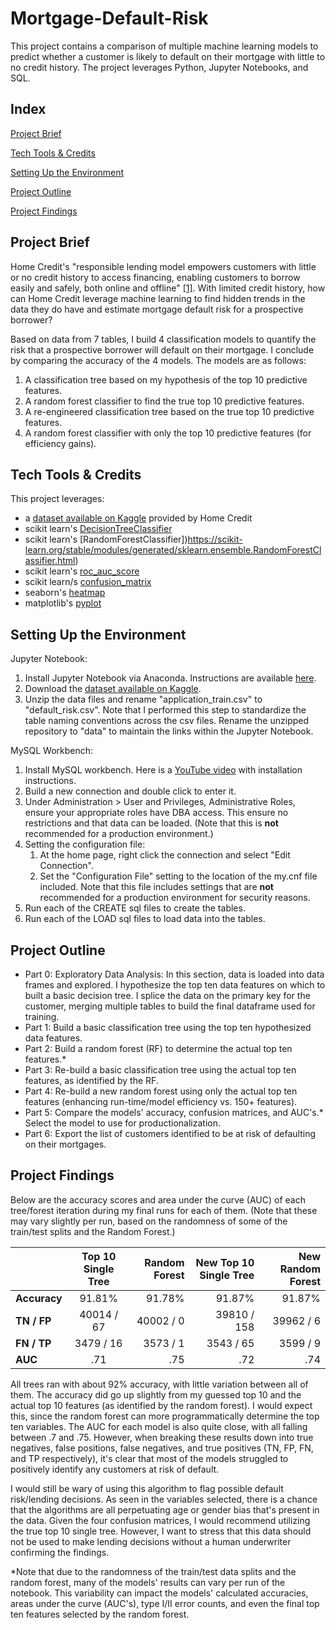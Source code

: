 # Mortgage-Default-Risk
This project contains a comparison of multiple machine learning models to predict whether a customer is likely to default on their mortgage with little to no credit history. The project leverages Python, Jupyter Notebooks, and SQL.

## Index
[Project Brief](#Project-Brief)

[Tech Tools & Credits](#Tech-Tools--Credits)

[Setting Up the Environment](#Setting-Up-the-Environment)

[Project Outline](#Project-Outline)

[Project Findings](#Project-Findings)

## Project Brief
Home Credit's "responsible lending model empowers customers with little or no credit history to access financing, enabling customers to borrow easily and safely, both online and offline" [[1]](https://www.homecredit.net/about-us.aspx/#who-we-are). With limited credit history, how can Home Credit leverage machine learning to find hidden trends in the data they do have and estimate mortgage default risk for a prospective borrower?

Based on data from 7 tables, I build 4 classification models to quantify the risk that a prospective borrower will default on their mortgage. I conclude by comparing the accuracy of the 4 models. The models are as follows:
1. A classification tree based on my hypothesis of the top 10 predictive features.
2. A random forest classifier to find the true top 10 predictive features.
3. A re-engineered classification tree based on the true top 10 predictive features.
4. A random forest classifier with only the top 10 predictive features (for efficiency gains).

## Tech Tools & Credits
This project leverages:
- a [dataset available on Kaggle](https://www.kaggle.com/competitions/home-credit-default-risk) provided by Home Credit
- scikit learn's [DecisionTreeClassifier](https://scikit-learn.org/stable/modules/generated/sklearn.tree.DecisionTreeClassifier.html)
- scikit learn's [RandomForestClassifier])https://scikit-learn.org/stable/modules/generated/sklearn.ensemble.RandomForestClassifier.html)
- scikit learn's [roc_auc_score](https://scikit-learn.org/stable/modules/generated/sklearn.metrics.roc_auc_score.html)
- scikit learn/s [confusion_matrix](https://scikit-learn.org/stable/modules/generated/sklearn.metrics.confusion_matrix.html)
- seaborn's [heatmap](https://seaborn.pydata.org/generated/seaborn.heatmap.html)
- matplotlib's [pyplot](https://matplotlib.org/3.5.3/api/_as_gen/matplotlib.pyplot.html)

## Setting Up the Environment
Jupyter Notebook:
1. Install Jupyter Notebook via Anaconda. Instructions are available [here](https://docs.jupyter.org/en/latest/install/notebook-classic.html).
2. Download the [dataset available on Kaggle](https://www.kaggle.com/competitions/home-credit-default-risk).
3. Unzip the data files and rename "application_train.csv" to "default_risk.csv". Note that I performed this step to standardize the table naming conventions across the csv files. Rename the unzipped repository to "data" to maintain the links within the Jupyter Notebook.

MySQL Workbench:
1. Install MySQL workbench. Here is a [YouTube video](https://www.youtube.com/watch?v=7S_tz1z_5bA&t=300s) with installation instructions.
2. Build a new connection and double click to enter it.
3. Under Administration > User and Privileges, Administrative Roles, ensure your appropriate roles have DBA access. This ensure no restrictions and that data can be loaded. (Note that this is **not** recommended for a production environment.)
4. Setting the configuration file:
   1. At the home page, right click the connection and select "Edit Connection".
   2. Set the "Configuration File" setting to the location of the my.cnf file included. Note that this file includes settings that are **not** recommended for a production environment for security reasons.
5. Run each of the CREATE sql files to create the tables.
6. Run each of the LOAD sql files to load data into the tables.

## Project Outline
- Part 0: Exploratory Data Analysis: In this section, data is loaded into data frames and explored. I hypothesize the top ten data features on which to built a basic decision tree. I splice the data on the primary key for the customer, merging multiple tables to build the final dataframe used for training.
- Part 1: Build a basic classification tree using the top ten hypothesized data features.
- Part 2: Build a random forest (RF) to determine the actual top ten features.*
- Part 3: Re-build a basic classification tree using the actual top ten features, as identified by the RF.
- Part 4: Re-build a new random forest using only the actual top ten features (enhancing run-time/model efficiency vs. 150+ features).
- Part 5: Compare the models' accuracy, confusion matrices, and AUC's.* Select the model to use for productionalization.
- Part 6: Export the list of customers identified to be at risk of defaulting on their mortgages.

## Project Findings
Below are the accuracy scores and area under the curve (AUC) of each tree/forest iteration during my final runs for each of them. (Note that these may vary slightly per run, based on the randomness of some of the train/test splits and the Random Forest.)

| | **Top 10 Single Tree** | **Random Forest** | **New Top 10 Single Tree** | **New Random Forest** 
:-|:-:|-:|-:|-:
**Accuracy**|91.81%|91.78%|91.87%|91.87%
**TN / FP**|40014 / 67|40002 / 0|39810 / 158|39962 / 6
**FN / TP**|3479 / 16|3573 / 1|3543 / 65|3599 / 9
**AUC**|.71|.75|.72|.74

All trees ran with about 92% accuracy, with little variation between all of them. The accuracy did go up slightly from my guessed top 10 and the actual top 10 features (as identified by the random forest). I would expect this, since the random forest can more programmatically determine the top ten variables. The AUC for each model is also quite close, with all falling between .7 and .75. However, when breaking these results down into true negatives, false positions, false negatives, and true positives (TN, FP, FN, and TP respectively), it's clear that most of the models struggled to positively identify any customers at risk of default.

I would still be wary of using this algorithm to flag possible default risk/lending decisions. As seen in the variables selected, there is a chance that the algorithms are all perpetuating age or gender bias that's present in the data. Given the four confusion matrices, I would recommend utilizing the true top 10 single tree. However, I want to stress that this data should not be used to make lending decisions without a human underwriter confirming the findings. 


*Note that due to the randomness of the train/test data splits and the random forest, many of the models' results can vary per run of the notebook. This variability can impact the models' calculated accuracies, areas under the curve (AUC's), type I/II error counts, and even the final top ten features selected by the random forest.

